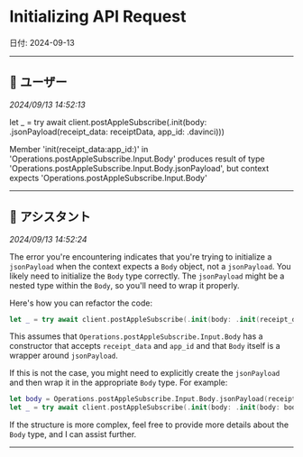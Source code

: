 # Initializing API Request

日付: 2024-09-13

---

## 👤 ユーザー
*2024/09/13 14:52:13*

let _ = try await client.postAppleSubscribe(.init(body: .jsonPayload(receipt_data: receiptData, app_id: .davinci)))
        

Member 'init(receipt_data:app_id:)' in 'Operations.postAppleSubscribe.Input.Body' produces result of type 'Operations.postAppleSubscribe.Input.Body.jsonPayload', but context expects 'Operations.postAppleSubscribe.Input.Body'

---

## 🤖 アシスタント
*2024/09/13 14:52:24*

The error you're encountering indicates that you're trying to initialize a `jsonPayload` when the context expects a `Body` object, not a `jsonPayload`. You likely need to initialize the `Body` type correctly. The `jsonPayload` might be a nested type within the `Body`, so you'll need to wrap it properly.

Here's how you can refactor the code:

```swift
let _ = try await client.postAppleSubscribe(.init(body: .init(receipt_data: receiptData, app_id: .davinci)))
```

This assumes that `Operations.postAppleSubscribe.Input.Body` has a constructor that accepts `receipt_data` and `app_id` and that `Body` itself is a wrapper around `jsonPayload`.

If this is not the case, you might need to explicitly create the `jsonPayload` and then wrap it in the appropriate `Body` type. For example:

```swift
let body = Operations.postAppleSubscribe.Input.Body.jsonPayload(receipt_data: receiptData, app_id: .davinci)
let _ = try await client.postAppleSubscribe(.init(body: .init(body: body)))
```

If the structure is more complex, feel free to provide more details about the `Body` type, and I can assist further.

---
